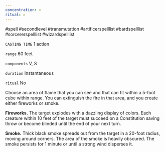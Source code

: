 ```yaml
---
concentration: 𐄂
ritual: 𐄂
---
```

#spell #secondlevel #transmutation #artificerspelllist #bardspelllist #sorcererspelllist #wizardspelllist

`CASTING TIME`
1 action

`range`
60 feet

`components`
V, S

`duration`
Instantaneous

`ritual`
No

Choose an area of flame that you can see and that can fit within a 5-foot cube within range. You can extinguish the fire in that area, and you create either fireworks or smoke.

**Fireworks.** The target explodes with a dazzling display of colors. Each creature within 10 feet of the target must succeed on a Constitution saving throw or become blinded until the end of your next turn.

**Smoke.** Thick black smoke spreads out from the target in a 20-foot radius, moving around corners. The area of the smoke is heavily obscured. The smoke persists for 1 minute or until a strong wind disperses it.